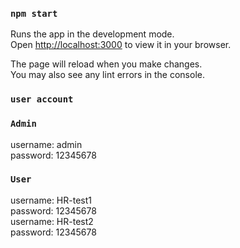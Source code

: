 

### `npm start`

Runs the app in the development mode.\
Open [http://localhost:3000](http://localhost:3000) to view it in your browser.

The page will reload when you make changes.\
You may also see any lint errors in the console.

### `user account`

### `Admin`
  username: admin\
  password: 12345678

### `User`
  username: HR-test1\
  password: 12345678
\
  username: HR-test2\
  password: 12345678
